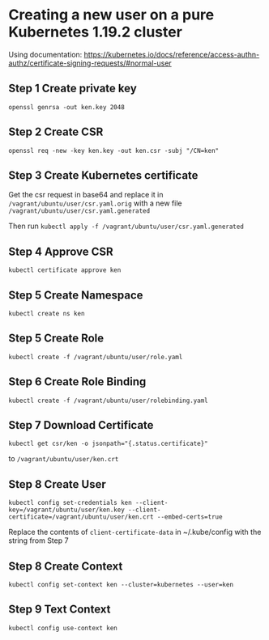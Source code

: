 # Creating a new user on a pure Kubernetes 1.19.2 cluster

Using documentation: https://kubernetes.io/docs/reference/access-authn-authz/certificate-signing-requests/#normal-user

## Step 1 Create private key

```
openssl genrsa -out ken.key 2048
```

## Step 2 Create CSR

```
openssl req -new -key ken.key -out ken.csr -subj "/CN=ken"
```

## Step 3 Create Kubernetes certificate

Get the csr request in base64 and replace it in `/vagrant/ubuntu/user/csr.yaml.orig`
with a new file `/vagrant/ubuntu/user/csr.yaml.generated`

Then run `kubectl apply -f /vagrant/ubuntu/user/csr.yaml.generated`

## Step 4 Approve CSR

`kubectl certificate approve ken`

## Step 5 Create Namespace

`kubectl create ns ken`

## Step 5 Create Role

`kubectl create -f /vagrant/ubuntu/user/role.yaml`

## Step 6 Create Role Binding

`kubectl create -f /vagrant/ubuntu/user/rolebinding.yaml`

## Step 7 Download Certificate

`kubectl get csr/ken -o jsonpath="{.status.certificate}"`

to `/vagrant/ubuntu/user/ken.crt`

## Step 8 Create User

```
kubectl config set-credentials ken --client-key=/vagrant/ubuntu/user/ken.key --client-certificate=/vagrant/ubuntu/user/ken.crt --embed-certs=true
```

Replace the contents of `client-certificate-data` in ~/.kube/config with the string from Step 7

## Step 8 Create Context

```
kubectl config set-context ken --cluster=kubernetes --user=ken
```

## Step 9 Text Context

```
kubectl config use-context ken
```
